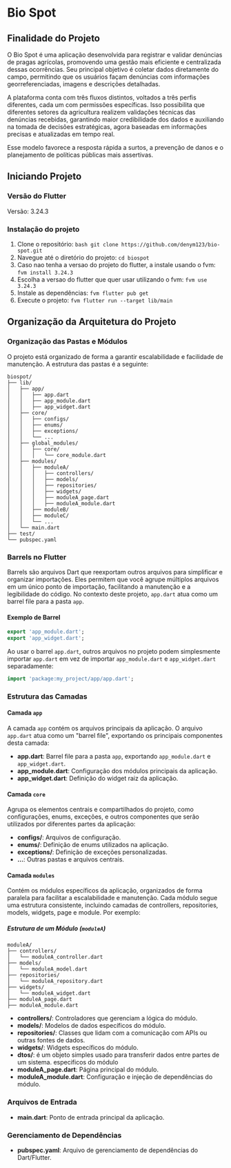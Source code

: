 
# Bio Spot

## Finalidade do Projeto
O Bio Spot é uma aplicação desenvolvida para registrar e validar denúncias de pragas agrícolas, promovendo uma gestão mais eficiente e centralizada dessas ocorrências. Seu principal objetivo é coletar dados diretamente do campo, permitindo que os usuários façam denúncias com informações georreferenciadas, imagens e descrições detalhadas.

A plataforma conta com três fluxos distintos, voltados a três perfis diferentes, cada um com permissões específicas. Isso possibilita que diferentes setores da agricultura realizem validações técnicas das denúncias recebidas, garantindo maior credibilidade dos dados e auxiliando na tomada de decisões estratégicas, agora baseadas em informações precisas e atualizadas em tempo real.

Esse modelo favorece a resposta rápida a surtos, a prevenção de danos e o planejamento de políticas públicas mais assertivas.

## Iniciando Projeto
### Versão do Flutter

Versão: 3.24.3

### Instalação do projeto
1. Clone o repositório: ```bash git clone https://github.com/denym123/bio-spot.git ```
3. Navegue até o diretório do projeto: ```cd biospot```
2. Caso nao tenha a versao do projeto do flutter, a instale usando o fvm:  ```fvm install 3.24.3```
4. Escolha a versao do flutter que quer usar utilizando o fvm:  ```fvm use 3.24.3```
4. Instale as dependências: ```fvm flutter pub get```
5. Execute o projeto: ```fvm flutter run --target lib/main```


## Organização da Arquitetura do Projeto

### Organização das Pastas e Módulos

O projeto está organizado de forma a garantir escalabilidade e facilidade de manutenção. A estrutura das pastas é a seguinte:

```plaintext  
biospot/  
├── lib/  
│   ├── app/  
│   │   ├── app.dart  
│   │   ├── app_module.dart  
│   │   ├── app_widget.dart  
│   ├── core/  
│   │   ├── configs/  
│   │   ├── enums/  
│   │   ├── exceptions/  
│   │   └── ...  
│   ├── global_modules/  
│   │   ├── core/  
│   │   │   └── core_module.dart  
│   ├── modules/  
│   │   ├── moduleA/  
│   │   │   ├── controllers/  
│   │   │   ├── models/  
│   │   │   ├── repositories/  
│   │   │   ├── widgets/  
│   │   │   ├── moduleA_page.dart  
│   │   │   ├── moduleA_module.dart  
│   │   ├── moduleB/  
│   │   ├── moduleC/  
│   │   └── ...  
│   └── main.dart  
├── test/  
└── pubspec.yaml  
```  

### Barrels no Flutter

Barrels são arquivos Dart que reexportam outros arquivos para simplificar e organizar importações. Eles permitem que você agrupe múltiplos arquivos em um único ponto de importação, facilitando a manutenção e a legibilidade do código. No contexto deste projeto, `app.dart` atua como um barrel file para a pasta `app`.

#### Exemplo de Barrel
```dart  
export 'app_module.dart';
export 'app_widget.dart';  
```  

Ao usar o barrel `app.dart`, outros arquivos no projeto podem simplesmente importar `app.dart` em vez de importar `app_module.dart` e `app_widget.dart` separadamente:

```dart  
import 'package:my_project/app/app.dart';  
```  

### Estrutura das Camadas

#### Camada `app`
A camada `app` contém os arquivos principais da aplicação. O arquivo `app.dart` atua como um "barrel file", exportando os principais componentes desta camada:
- **app.dart**: Barrel file para a pasta `app`, exportando `app_module.dart` e `app_widget.dart`.
- **app_module.dart**: Configuração dos módulos principais da aplicação.
- **app_widget.dart**: Definição do widget raiz da aplicação.

#### Camada `core`
Agrupa os elementos centrais e compartilhados do projeto, como configurações, enums, exceções, e outros componentes que serão utilizados por diferentes partes da aplicação:
- **configs/**: Arquivos de configuração.
- **enums/**: Definição de enums utilizados na aplicação.
- **exceptions/**: Definição de exceções personalizadas.
- **...**: Outras pastas e arquivos centrais.

#### Camada `modules`
Contém os módulos específicos da aplicação, organizados de forma paralela para facilitar a escalabilidade e manutenção. Cada módulo segue uma estrutura consistente, incluindo camadas de controllers, repositories, models, widgets, page e module. Por exemplo:

##### Estrutura de um Módulo (`moduleA`)
```plaintext  
moduleA/  
├── controllers/  
│   └── moduleA_controller.dart  
├── models/  
│   └── moduleA_model.dart  
├── repositories/  
│   └── moduleA_repository.dart  
├── widgets/  
│   └── moduleA_widget.dart  
├── moduleA_page.dart  
├── moduleA_module.dart  
```  

- **controllers/**: Controladores que gerenciam a lógica do módulo.
- **models/**: Modelos de dados específicos do módulo.
- **repositories/**: Classes que lidam com a comunicação com APIs ou outras fontes de dados.
- **widgets/**: Widgets específicos do módulo.
- **dtos/**:  é um objeto simples usado para transferir dados entre partes de um sistema. especificos do módulo
- **moduleA_page.dart**: Página principal do módulo.
- **moduleA_module.dart**: Configuração e injeção de dependências do módulo.

### Arquivos de Entrada
- **main.dart**: Ponto de entrada principal da aplicação.

### Gerenciamento de Dependências
- **pubspec.yaml**: Arquivo de gerenciamento de dependências do Dart/Flutter.
